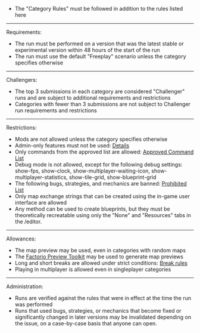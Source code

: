 - The "Category Rules" must be followed in addition to the rules listed here

---

Requirements:
- The run must be performed on a version that was the latest stable or experimental version within 48 hours of the start of the run
- The run must use the default "Freeplay" scenario unless the category specifies otherwise  

---

Challengers:
- The top 3 submissions in each category are considered "Challenger" runs and are subject to additional requirements and restrictions
- Categories with fewer than 3 submissions are not subject to Challenger run requirements and restrictions  

---

Restrictions:
- Mods are not allowed unless the category specifies otherwise  
- Admin-only features must not be used: [Details](https://www.speedrun.com/factorio/guides/jwe8p)  
- Only commands from the approved list are allowed: [Approved Command List](https://www.speedrun.com/factorio/guides/rbxlg)  
- Debug mode is not allowed, except for the following debug settings: show-fps, show-clock, show-multiplayer-waiting-icon, show-multiplayer-statistics, show-tile-grid, show-blueprint-grid  
- The following bugs, strategies, and mechanics are banned: [Prohibited List](https://www.speedrun.com/factorio/guides/r7fs8)  
- Only map exchange strings that can be created using the in-game user interface are allowed  
- Any method can be used to create blueprints, but they must be theoretically recreatable using only the "None" and "Resources" tabs in the /editor.

---

Allowances:
- The map preview may be used, even in categories with random maps  
- The [Factorio Preview Toolkit](https://github.com/AntiElitz/FactorioPreviewToolkit) may be used to generate map previews  
- Long and short breaks are allowed under strict conditions: [Break rules](https://www.speedrun.com/factorio/guides/yw3j7)
- Playing in multiplayer is allowed even in singleplayer categories

---

Administration:
- Runs are verified against the rules that were in effect at the time the run was performed  
- Runs that used bugs, strategies, or mechanics that become fixed or significantly changed in later versions may be invalidated depending on the issue, on a case-by-case basis that anyone can open.
